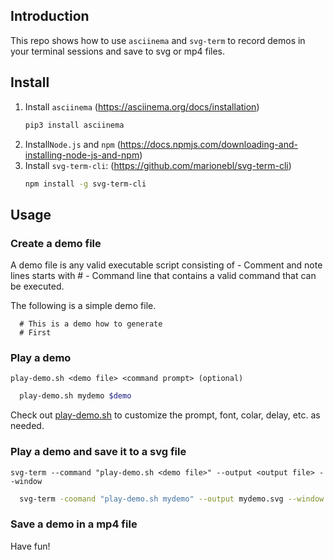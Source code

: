 ## Introduction

This repo shows how to use `asciinema` and `svg-term` to record demos in your terminal sessions and save to svg or mp4 files. 

## Install
1. Install `asciinema` (https://asciinema.org/docs/installation)
      ```sh
      pip3 install asciinema
      ```
3. Install`Node.js` and `npm` (https://docs.npmjs.com/downloading-and-installing-node-js-and-npm)
4. Install `svg-term-cli`: (https://github.com/marionebl/svg-term-cli)
      ```sh
      npm install -g svg-term-cli
      ```
## Usage
### Create a demo file
  A demo file is any valid executable script consisting of 
    - Comment and note lines starts with #
    - Command line that contains a valid command that can be executed.
  
  The following  is a simple demo file.
```
  # This is a demo how to generate 
  # First 
```
### Play a demo
   `play-demo.sh <demo file> <command prompt> (optional)` 
   
 ```sh
   play-demo.sh mydemo $demo
```
Check out [play-demo.sh](play-demo.sh) to customize the prompt, font, colar, delay, etc. as needed.

### Play a demo and save it to a svg file
   `svg-term --command "play-demo.sh <demo file>" --output <output file> --window`
   ``` sh
     svg-term -coomand "play-demo.sh mydemo" --output mydemo.svg --window
   ```
### Save a demo in a mp4 file

Have fun!

